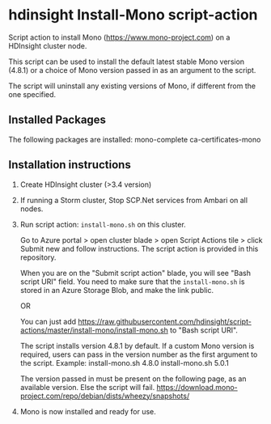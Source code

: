 # hdinsight  Install-Mono script-action
Script action to install Mono (https://www.mono-project.com) on a HDInsight cluster node.

This script can be used to install the default latest stable Mono version (4.8.1) or a choice of Mono version
passed in as an argument to the script.

The script will uninstall any existing versions of Mono, if different from the one specified.

## Installed Packages
The following packages are installed:
 mono-complete
 ca-certificates-mono

## Installation instructions

1. Create HDInsight cluster (>3.4 version)

2. If running a Storm cluster, Stop SCP.Net services from Ambari on all nodes.

3. Run script action: `install-mono.sh` on this cluster. 

    Go to Azure portal > open cluster blade > open Script Actions tile > click Submit new and follow instructions. The script action is provided in this repository.
    
    When you are on the "Submit script action" blade, you will see "Bash script URI" field. You need to make sure that the `install-mono.sh` is stored in an Azure Storage Blob, and make the link public.
    
    OR
    
    You can just add https://raw.githubusercontent.com/hdinsight/script-actions/master/install-mono/install-mono.sh to "Bash script URI".

    The script installs version 4.8.1 by default.
    If a custom Mono version is required, users can pass in the version number as the first argument to the script.
    Example: 
	install-mono.sh 4.8.0
	install-mono.sh 5.0.1

   The version passed in must be present on the following page, as an available version. Else the script will fail.
   https://download.mono-project.com/repo/debian/dists/wheezy/snapshots/
          
4. Mono is now installed and ready for use.
